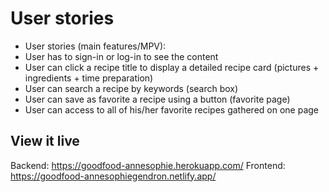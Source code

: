 # User stories
- User stories (main features/MPV): 
- User has to sign-in or log-in to see the content
- User can click a recipe title to display a detailed recipe card (pictures + ingredients + time preparation)
- User can search a recipe by keywords (search box)
- User can save as favorite a recipe using a button (favorite page) 
- User can access to all of his/her favorite recipes gathered on one page

## View it live

Backend: https://goodfood-annesophie.herokuapp.com/
Frontend: https://goodfood-annesophiegendron.netlify.app/
